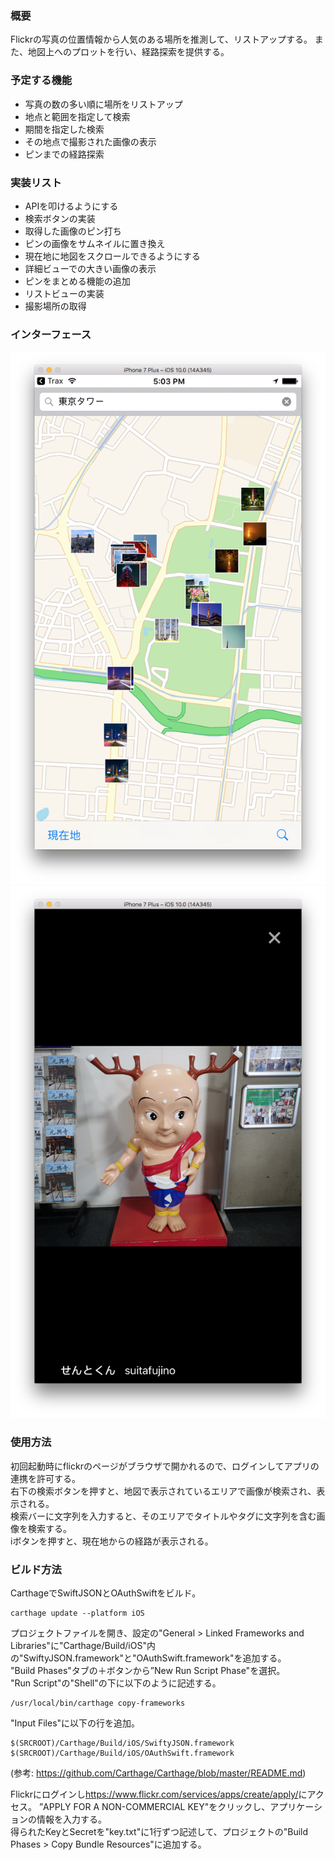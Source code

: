 ### 概要
Flickrの写真の位置情報から人気のある場所を推測して、リストアップする。
また、地図上へのプロットを行い、経路探索を提供する。

### 予定する機能
* 写真の数の多い順に場所をリストアップ
* 地点と範囲を指定して検索
* 期間を指定した検索
* その地点で撮影された画像の表示
* ピンまでの経路探索

### 実装リスト
* APIを叩けるようにする
* 検索ボタンの実装
* 取得した画像のピン打ち
* ピンの画像をサムネイルに置き換え
* 現在地に地図をスクロールできるようにする
* 詳細ビューでの大きい画像の表示
* ピンをまとめる機能の追加
* リストビューの実装
* 撮影場所の取得

### インターフェース
![Map View](https://github.com/sf-arte/Spica/blob/master/doc_files/mapview.png)
![Image View](https://github.com/sf-arte/Spica/blob/master/doc_files/imageview.png)

### 使用方法
初回起動時にflickrのページがブラウザで開かれるので、ログインしてアプリの連携を許可する。  
右下の検索ボタンを押すと、地図で表示されているエリアで画像が検索され、表示される。  
検索バーに文字列を入力すると、そのエリアでタイトルやタグに文字列を含む画像を検索する。  
iボタンを押すと、現在地からの経路が表示される。

### ビルド方法
CarthageでSwiftJSONとOAuthSwiftをビルド。
```
carthage update --platform iOS
```
プロジェクトファイルを開き、設定の"General > Linked Frameworks and Libraries"に"Carthage/Build/iOS"内の"SwiftyJSON.framework"と"OAuthSwift.framework"を追加する。  
"Build Phases"タブの＋ボタンから”New Run Script Phase"を選択。  
"Run Script"の"Shell"の下に以下のように記述する。  
```
/usr/local/bin/carthage copy-frameworks
```
"Input Files"に以下の行を追加。
```
$(SRCROOT)/Carthage/Build/iOS/SwiftyJSON.framework
$(SRCROOT)/Carthage/Build/iOS/OAuthSwift.framework
```

(参考: <https://github.com/Carthage/Carthage/blob/master/README.md>)

Flickrにログインし<https://www.flickr.com/services/apps/create/apply/>にアクセス。
”APPLY FOR A NON-COMMERCIAL KEY"をクリックし、アプリケーションの情報を入力する。  
得られたKeyとSecretを"key.txt"に1行ずつ記述して、プロジェクトの"Build Phases > Copy Bundle Resources"に追加する。
